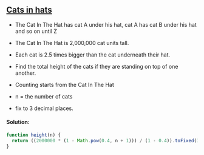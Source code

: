 ## [Cats in hats](https://www.codewars.com/kata/57b5907920b104772c00002a)

- The Cat In The Hat has cat A under his hat, cat A has cat B under his hat and so on until Z

- The Cat In The Hat is 2,000,000 cat units tall.

- Each cat is 2.5 times bigger than the cat underneath their hat.

- Find the total height of the cats if they are standing on top of one another.

- Counting starts from the Cat In The Hat

- n = the number of cats

- fix to 3 decimal places.

#### Solution:

```js
function height(n) {
  return ((2000000 * (1 - Math.pow(0.4, n + 1))) / (1 - 0.4)).toFixed(3);
}
```
